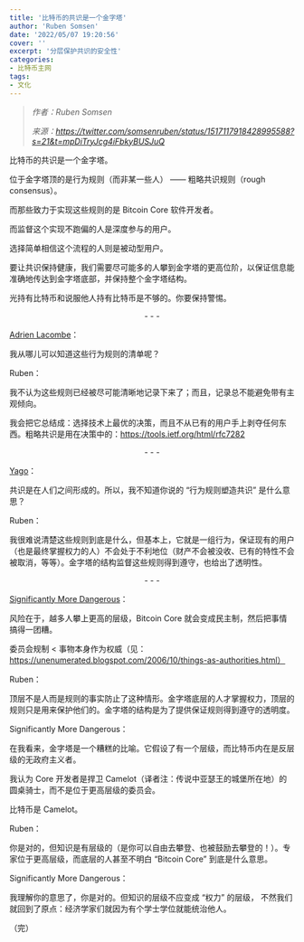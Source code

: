 ```yaml
---
title: '比特币的共识是一个金字塔'
author: 'Ruben Somsen'
date: '2022/05/07 19:20:56'
cover: ''
excerpt: '分层保护共识的安全性'
categories:
- 比特币主网
tags:
- 文化
---
```



> *作者：Ruben Somsen*
> 
> *来源：<https://twitter.com/somsenruben/status/1517117918428995588?s=21&t=mpDiTryJcg4iFbkyBUSJuQ>*



比特币的共识是一个金字塔。

位于金字塔顶的是行为规则（而非某一些人） —— 粗略共识规则（rough consensus）。

而那些致力于实现这些规则的是 Bitcoin Core 软件开发者。

而监督这个实现不跑偏的人是深度参与的用户。

选择简单相信这个流程的人则是被动型用户。

要让共识保持健康，我们需要尽可能多的人攀到金字塔的更高位阶，以保证信息能准确地传达到金字塔底部，并保持整个金字塔结构。

光持有比特币和说服他人持有比特币是不够的。你要保持警惕。

<p style="text-align:center">- - -</p>


[Adrien Lacombe](https://twitter.com/adrien_lacombe/status/1517130313746501632)：

我从哪儿可以知道这些行为规则的清单呢？

Ruben：

我不认为这些规则已经被尽可能清晰地记录下来了；而且，记录总不能避免带有主观倾向。

我会把它总结成：选择技术上最优的决策，而且不从已有的用户手上剥夺任何东西。粗略共识是用在决策中的：https://tools.ietf.org/html/rfc7282

<p style="text-align:center">- - -</p>


[Yago](https://twitter.com/EdanYago/status/1517119159083143174)：

共识是在人们之间形成的。所以，我不知道你说的 “行为规则塑造共识” 是什么意思？

Ruben：

我很难说清楚这些规则到底是什么，但基本上，它就是一组行为，保证现有的用户（也是最终掌握权力的人）不会处于不利地位（财产不会被没收、已有的特性不会被取消，等等）。金字塔的结构监督这些规则得到遵守，也给出了透明性。

<p style="text-align:center">- - -</p>


[Significantly More Dangerous](https://twitter.com/1_significantly/status/1517119924581421057)：

风险在于，越多人攀上更高的层级，Bitcoin Core 就会变成民主制，然后把事情搞得一团糟。

委员会规制 < 事物本身作为权威（见：https://unenumerated.blogspot.com/2006/10/things-as-authorities.html）

Ruben：

顶层不是人而是规则的事实防止了这种情形。金字塔底层的人才掌握权力，顶层的规则只是用来保护他们的。金字塔的结构是为了提供保证规则得到遵守的透明度。

Significantly More Dangerous：

在我看来，金字塔是一个糟糕的比喻。它假设了有一个层级，而比特币内在是反层级的无政府主义者。

我认为 Core 开发者是捍卫 Camelot（译者注：传说中亚瑟王的城堡所在地）的圆桌骑士，而不是位于更高层级的委员会。

比特币是 Camelot。

Ruben：

你是对的，但知识是有层级的（是你可以自由去攀登、也被鼓励去攀登的！）。专家位于更高层级，而底层的人甚至不明白 “Bitcoin Core” 到底是什么意思。

Significantly More Dangerous：

我理解你的意思了，你是对的。但知识的层级不应变成 “权力” 的层级， 不然我们就回到了原点：经济学家们就因为有个学士学位就能统治他人。

（完）

